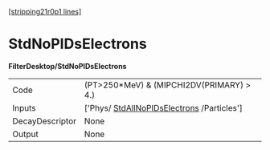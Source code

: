 [[stripping21r0p1 lines]](./stripping21r0p1-index)

# StdNoPIDsElectrons

**FilterDesktop/StdNoPIDsElectrons**

|                 |                                                                                         |
|-----------------|-----------------------------------------------------------------------------------------|
| Code            | (PT\>250\*MeV) & (MIPCHI2DV(PRIMARY) \> 4.)                                             |
| Inputs          | ['Phys/ [StdAllNoPIDsElectrons](./stripping21r0p1-stdallnopidselectrons) /Particles'] |
| DecayDescriptor | None                                                                                    |
| Output          | None                                                                                    |
